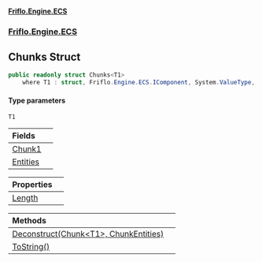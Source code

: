 #### [Friflo.Engine.ECS](index.md 'index')
### [Friflo.Engine.ECS](Friflo.Engine.ECS.md 'Friflo.Engine.ECS')

## Chunks<T1> Struct

```csharp
public readonly struct Chunks<T1>
    where T1 : struct, Friflo.Engine.ECS.IComponent, System.ValueType, System.ValueType
```
#### Type parameters

<a name='Friflo.Engine.ECS.Chunks_T1_.T1'></a>

`T1`

| Fields | |
| :--- | :--- |
| [Chunk1](Chunks_T1_.Chunk1.md 'Friflo.Engine.ECS.Chunks<T1>.Chunk1') | |
| [Entities](Chunks_T1_.Entities.md 'Friflo.Engine.ECS.Chunks<T1>.Entities') | |

| Properties | |
| :--- | :--- |
| [Length](Chunks_T1_.Length.md 'Friflo.Engine.ECS.Chunks<T1>.Length') | |

| Methods | |
| :--- | :--- |
| [Deconstruct(Chunk&lt;T1&gt;, ChunkEntities)](Chunks_T1_.Deconstruct(Chunk_T1_,ChunkEntities).md 'Friflo.Engine.ECS.Chunks<T1>.Deconstruct(Friflo.Engine.ECS.Chunk<T1>, Friflo.Engine.ECS.ChunkEntities)') | |
| [ToString()](Chunks_T1_.ToString().md 'Friflo.Engine.ECS.Chunks<T1>.ToString()') | |
